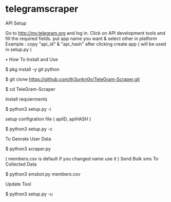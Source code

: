 # telegramscraper










API Setup

Go to http://my.telegram.org and log in.
Click on API development tools and fill the required fields.
put app name you want & select other in platform Example :
copy "api_id" & "api_hash" after clicking create app ( will be used in setup.py )

• How To Install and Use

$ pkg install -y git python

$ git clone https://github.com/th3unkn0n/TeleGram-Scraper.git

$ cd TeleGram-Scraper

Install requierments

$ python3 setup.py -i

setup configration file ( apiID, apiHASH )

$ python3 setup.py -c

To Genrate User Data

$ python3 scraper.py

( members.csv is default if you changed name use it )
Send Bulk sms To Collected Data

$ python3 smsbot.py members.csv

Update Tool

$ python3 setup.py -u
